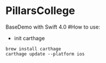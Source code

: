 # PillarsCollege
BaseDemo with Swift 4.0 
#How to use:
+ init carthage
```
brew install carthage
carthage update --platform ios
```
